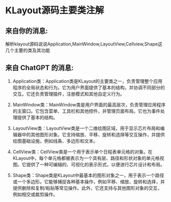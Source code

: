 # KLayout源码主要类注解

## 来自你的消息:
解析klayout源码说说Application,MainWindow,LayoutView,Cellview,Shape这几个主要的类及其功能


## 来自 ChatGPT 的消息:
1. Application类：Application类是KLayout的主要类之一，负责管理整个应用程序的全局状态和行为。它为用户界面提供了基本的结构，并协调不同部分的交互。它还负责管理插件，注册模式和其他自定义行为。

2. MainWindow类：MainWindow类是用户界面的最高层次，负责管理应用程序的主窗口。它包含菜单、工具栏和其他控件，并管理页面布局。它也为事件处理提供了基本的结构。

3. LayoutView类：LayoutView类是一个二维绘图区域，用于显示芯片布局和编辑器中的其他图形对象。它支持缩放、平移、旋转和选择等交互操作，并提供绘图基础设施，例如线条、多边形和文本。

4. CellView类：CellView类是一个用于表示单个日程表单元格的对象。在KLayout中，每个单元格都被表示为一个具有层、路径和形状对象的单元格视图。它提供了一种可编辑的、可视化的表示形式，以便进行芯片设计和布局。

5. Shape类：Shape类是KLayout中最基本的图形对象之一，用于表示一个路径或一个多边形。它能够捕捉各种基本操作，例如平移、缩放、旋转和选择，并提供删除和复制/粘贴等常见操作。此外，它还支持与其他图形对象的交互，例如相交或裁剪操作。